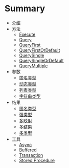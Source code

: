 # Summary

* [介绍](README.md)
* 方法
  * [Execute](methods/execute.md)
  * [Query](methods/query.md)
  * [QueryFirst](methods/query-first.md)
  * [QueryFirstOrDefault](methods/query-first-or-default.md)
  * [QuerySingle](methods/query-single.md)
  * [QuerySingleOrDefault](methods/query-single-or-default.md)
  * [QueryMultiple](methods/query-multiple.md)
* 参数
  * [匿名类型](parameter/anonymous.md)
  * [动态类型](parameter/dynamic.md)
  * [列表类型](parameter/list.md)
  * [字符串类型](parameter/string.md)
* 结果
  * [匿名类型](result/anonymous.md)
  * [强类型](result/strongly-typed.md)
  * [多映射](result/multi-mapping.md)
  * [多结果](result/multi-result.md)
  * [多类型](result/multi-type.md)
* 工具
  * [Async](utilities/README.md)
  * [Buffered](utilities/README.md)
  * [Transaction](utilities/README.md)
  * [Stored Procedure](utilities/README.md)


